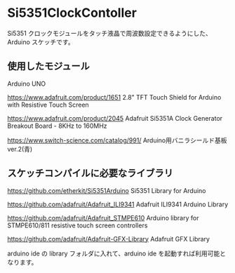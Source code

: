 # Si5351ClockContoller

Si5351 クロックモジュールをタッチ液晶で周波数設定できるようにした、Arduino スケッチです。

## 使用したモジュール

Arduino UNO

https://www.adafruit.com/product/1651 2.8" TFT Touch Shield for Arduino with Resistive Touch Screen

https://www.adafruit.com/product/2045 Adafruit Si5351A Clock Generator Breakout Board - 8KHz to 160MHz

https://www.switch-science.com/catalog/991/ Arduino用バニラシールド基板ver.2(青)


## スケッチコンパイルに必要なライブラリ

https://github.com/etherkit/Si5351Arduino Si5351 Library for Arduino

https://github.com/adafruit/Adafruit_ILI9341 Adafruit ILI9341 Arduino Library

https://github.com/adafruit/Adafruit_STMPE610 Arduino library for STMPE610/811 resistive touch screen controllers 

https://github.com/adafruit/Adafruit-GFX-Library Adafruit GFX Library


arduino ide の library フォルダに入れて、arduino ide を起動すれば利用可能となります。


